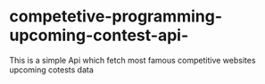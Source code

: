 # competetive-programming-upcoming-contest-api-
This is a simple Api which fetch most famous competitive websites upcoming cotests data  
